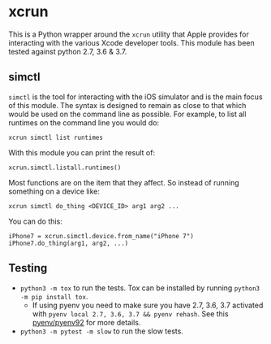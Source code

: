 # xcrun

This is a Python wrapper around the `xcrun` utility that Apple provides for interacting with the various Xcode developer tools. This module has been tested against python 2.7, 3.6 & 3.7.

## simctl

`simctl` is the tool for interacting with the iOS simulator and is the main focus of this module. The syntax is designed to remain as close to that which would be used on the command line as possible. For example, to list all runtimes on the command line you would do:

    xcrun simctl list runtimes

With this module you can print the result of:

    xcrun.simctl.listall.runtimes()

Most functions are on the item that they affect. So instead of running something on a device like:

    xcrun simctl do_thing <DEVICE_ID> arg1 arg2 ...

You can do this:

    iPhone7 = xcrun.simctl.device.from_name("iPhone 7")
    iPhone7.do_thing(arg1, arg2, ...)

## Testing

* `python3 -m tox` to run the tests. Tox can be installed by running `python3 -m pip install tox`.
  * If using pyenv you need to make sure you have 2.7, 3.6, 3.7 activated with `pyenv local 2.7, 3.6, 3.7 && pyenv rehash`. See this [pyenv/pyenv92](https://github.com/pyenv/pyenv/issues/92) for more details.
* `python3 -m pytest -m slow` to run the slow tests.

